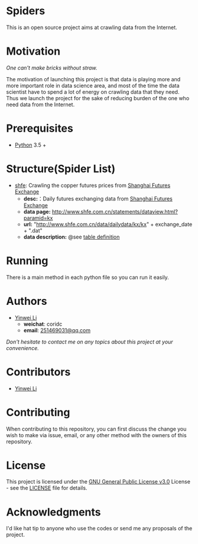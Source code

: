 # Spiders

This is an open source project aims at crawling data from the Internet.

# Motivation

*One can't make bricks without straw.*

The motivation of launching this project is that data is playing more and more important role in data science area, and most of the time the data scientist have to spend a lot of energy on crawling data that they need. Thus we launch the project for the sake of reducing burden of the one who need data from the Internet.

# Prerequisites

- [Python](https://www.python.org/) 3.5 + 


# Structure(Spider List)

- [shfe](https://github.com/liyinwei/spiders/tree/master/shfe): Crawling the copper futures prices from [Shanghai Futures Exchange](http://www.shfe.com.cn/)
  - **desc:**：Daily futures exchanging data from [Shanghai Futures Exchange](http://www.shfe.com.cn/)
  - **data page:** http://www.shfe.com.cn/statements/dataview.html?paramid=kx
  - **url:** "http://www.shfe.com.cn/data/dailydata/kx/kx" + exchange_date + ".dat"
  - **data description:** @see [table definition](https://github.com/liyinwei/spiders/blob/master/shfe/data_desc.sql)

# Running

There is a main method in each python file so you can run it easily.


# Authors
- [Yinwei Li](https://github.com/liyinwei)
  - **weichat**: coridc
  - **email**: 251469031@qq.com

*Don't hesitate to contact me on any topics about this project at your convenience.*


# Contributors
- [Yinwei Li](https://github.com/liyinwei)


# Contributing

When contributing to this repository, you can first discuss the change you wish to make via issue, email, or any other method with the owners of this repository.


# License

This project is licensed under the [GNU General Public License v3.0](http://www.gnu.org/licenses/gpl-3.0.html) License - see the [LICENSE](https://github.com/liyinwei/spiders/blob/master/LICENCE) file for details.

# Acknowledgments

I'd like hat tip to anyone who use the codes or send me any proposals of the project.